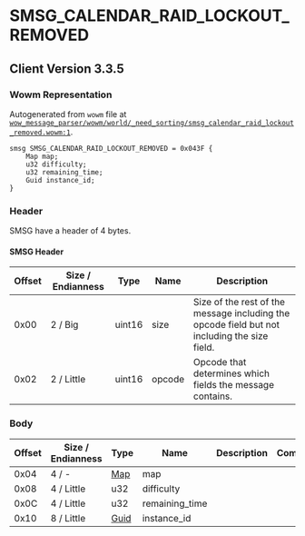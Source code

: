 # SMSG_CALENDAR_RAID_LOCKOUT_REMOVED

## Client Version 3.3.5

### Wowm Representation

Autogenerated from `wowm` file at [`wow_message_parser/wowm/world/_need_sorting/smsg_calendar_raid_lockout_removed.wowm:1`](https://github.com/gtker/wow_messages/tree/main/wow_message_parser/wowm/world/_need_sorting/smsg_calendar_raid_lockout_removed.wowm#L1).
```rust,ignore
smsg SMSG_CALENDAR_RAID_LOCKOUT_REMOVED = 0x043F {
    Map map;
    u32 difficulty;
    u32 remaining_time;
    Guid instance_id;
}
```
### Header

SMSG have a header of 4 bytes.

#### SMSG Header

| Offset | Size / Endianness | Type   | Name   | Description |
| ------ | ----------------- | ------ | ------ | ----------- |
| 0x00   | 2 / Big           | uint16 | size   | Size of the rest of the message including the opcode field but not including the size field.|
| 0x02   | 2 / Little        | uint16 | opcode | Opcode that determines which fields the message contains.|

### Body

| Offset | Size / Endianness | Type | Name | Description | Comment |
| ------ | ----------------- | ---- | ---- | ----------- | ------- |
| 0x04 | 4 / - | [Map](map.md) | map |  |  |
| 0x08 | 4 / Little | u32 | difficulty |  |  |
| 0x0C | 4 / Little | u32 | remaining_time |  |  |
| 0x10 | 8 / Little | [Guid](../spec/packed-guid.md) | instance_id |  |  |

